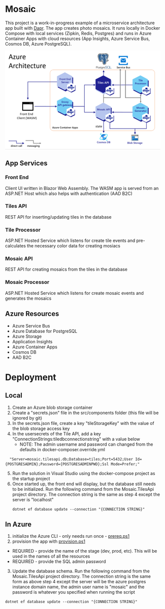 # Mosaic
This project is a work-in-progress example of a microservice architecture app built with [Dapr](https://dapr.io). The app creates photo mosaics. It runs locally in Docker Compose with local services (Zipkin, Redis, Postgres) and runs in Azure Container Apps with cloud resources (App Insights, Azure Service Bus, Cosmos DB, Azure PostgreSQL).

![cloud architecture](/docs/cloud_architecture.png)

## App Services

### Front End
Client UI written in Blazor Web Assembly. The WASM app is served from an ASP.NET Host which also helps with  authentication (AAD B2C)

### Tiles API
REST API for inserting/updating tiles in the database

### Tile Processor
ASP.NET Hosted Service which listens for create tile events and pre-calculates the necessary color data for creating mosiacs

### Mosaic API
REST API for creating mosaics from the tiles in the database

### Mosaic Processor
ASP.NET Hosted Service which listens for create mosaic events and generates the mosaics

## Azure Resources

- Azure Service Bus
- Azure Database for PostgreSQL
- Azure Storage
- Application Insights
- Azure Container Apps
- Cosmos DB
- AAD B2C

# Deployment
## Local
1. Create an Azure blob storage container
2. Create a "secrets.json" file in the src/components folder (this file will be ignored by git)
3. In the secrets.json file, create a key "tileStorageKey" with the value of the blob storage access key 
4. In the usersecrets of the Tile API, add a key "ConnectionStrings:tiledbconnectionstring" with a value below
     - NOTE: The admin username and password can changed from the defaults in docker-composer.override.yml

```
  "Server=mosaic.tilesapi.db;Database=tiles;Port=5432;User Id={POSTGRESADMIN};Password={POSTGRESADMINPWD};Ssl Mode=Prefer;"
```

5. Run the solution in Visual Studio using the docker-compose project as the startup project
6. Once started up, the front end will display, but the database still needs to be initialized. Run the following command from the Mosaic.TilesApi project directory. The connection string is the same as step 4 except the server is "localhost"
   ```
   dotnet ef database update --connection "{CONNECTION STRING}"
   ```

## In Azure
1. initialize the Azure CLI - only needs run once - [prereq.ps1](/deploy/powershell/prereq.ps1)
2. provision the app with [provision.ps1](/deploy/powershell/provision.ps1)
  * REQUIRED - provide the name of the stage (dev, prod, etc). This will be used in the names of all the resources
  * REQUIRED - provide the SQL admin password
3. Update the database schema. Run the following command from the Mosaic.TilesApi project directory. The connection string is the same form as above step 4 except the server will be the azure postgres instance domain name, the admin user name is "mosaic" and the password is whatever you specified when running the script
```
dotnet ef database update --connection "{CONNECTION STRING}"
```